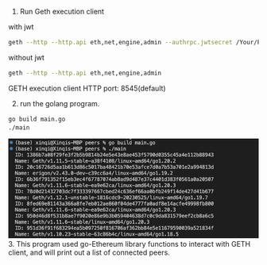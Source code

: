 1. Run Geth execution client

 with jwt
   ```bash
   geth --http --http.api eth,net,engine,admin --authrpc.jwtsecret /Your/Path/to/jwt.hex
   ```
 without jwt 
   ```bash
   geth --http --http.api eth,net,engine,admin 
   ```
GETH execution client HTTP port: 8545(default)

2. run the golang program.
```bash
go build main.go
./main
```
![Output](https://github.com/0xJungleMonkey/ETH/blob/ccfd5a0f09bf5a21dd3780149fb6f134c817871c/output.png)
3. This program used go-Ethereum library functions to interact with GETH client, and will print out a list of connected peers. 

